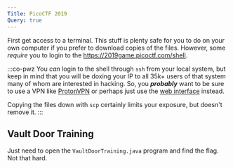```yaml
---
Title: PicoCTF 2019
Query: true
---
```


First get access to a terminal. This stuff is plenty safe for you to do on your own computer if you prefer to download copies of the files. However, some *require* you to login to the <https://2019game.picoctf.com/shell>. 

:::co-pwz
You *can* login to the shell through `ssh` from your local system, but keep in mind that you will be doxing your IP to all 35k+ users of that system many of whom are interested in hacking. So, you ***probably*** want to be sure to use a VPN like [ProtonVPN](https://duck.com/lite?kae=t&q=ProtonVPN) or perhaps just use the [web interface](https://2019game.picoctf.com/shell) instead.

Copying the files down with `scp` certainly limits your exposure, but doesn't remove it.
:::

## Vault Door Training

Just need to open the `VaultDoorTraining.java` program and find the flag. Not that hard.

```sh
```
